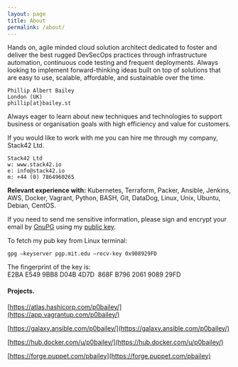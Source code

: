 ```yaml
---
layout: page
title: About
permalink: /about/
---
```


Hands on, agile minded cloud solution architect dedicated to foster and deliver the best rugged DevSecOps practices through infrastructure automation, continuous code testing and frequent deployments. Always looking to implement forward-thinking ideas
built on top of solutions that are easy to use, scalable, affordable, and sustainable over the time.


<!-- ![]({{ site.url }}/images/phillip2.jpg) -->

```
Phillip Albert Bailey
London (UK)
phillip[at}bailey.st
```

Always eager to learn about new techniques and technologies to support business or organisation goals with high efficiency and value for customers.

If you would like to work with me you can hire me through my company, Stack42 Ltd.

```
Stack42 Ltd
w: www.stack42.io
e: info@stack42.io
m: +44 (0) 7864960265
```


**Relevant experience with:**  Kubernetes, Terraform, Packer, Ansible, Jenkins, AWS, Docker, Vagrant, Python, BASH, Git,  DataDog, Linux, Unix, Ubuntu, Debian, CentOS.



If you need to send me sensitive information, please sign
and encrypt your email by [GnuPG](https://www.gnupg.org/) using my [public key](https://pgp.mit.edu/pks/lookup?op=get&search=0x92E36BFF).

To fetch my pub key from Linux terminal:

```
gpg –keyserver pgp.mit.edu –recv-key 0x908929FD
```


The fingerprint of the key is:
E2BA E549 9BB8 D04B 4D7D  868F B796 2061 9089 29FD

#### Projects.

[https://atlas.hashicorp.com/p0bailey/](https://app.vagrantup.com/p0bailey/)

[https://galaxy.ansible.com/p0bailey/](https://galaxy.ansible.com/p0bailey/)

[https://hub.docker.com/u/p0bailey/](https://hub.docker.com/u/p0bailey/)

[https://forge.puppet.com/pbailey](https://forge.puppet.com/pbailey)
